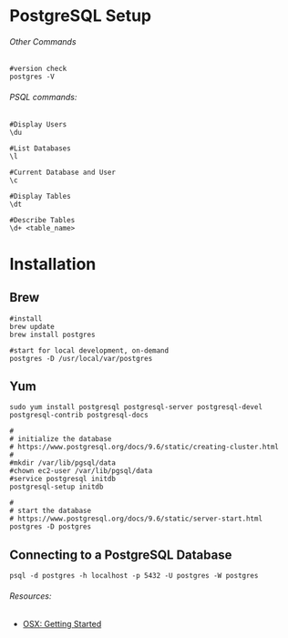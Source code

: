 # PostgreSQL Setup
###### Other Commands
```ssh
#version check
postgres -V
```

###### PSQL commands:
```ssh
#Display Users
\du

#List Databases
\l

#Current Database and User
\c

#Display Tables
\dt

#Describe Tables
\d+ <table_name>
```


# Installation
## Brew
```ssh
#install
brew update
brew install postgres

#start for local development, on-demand
postgres -D /usr/local/var/postgres
```

## Yum
```ssh
sudo yum install postgresql postgresql-server postgresql-devel postgresql-contrib postgresql-docs

#
# initialize the database
# https://www.postgresql.org/docs/9.6/static/creating-cluster.html
#
#mkdir /var/lib/pgsql/data
#chown ec2-user /var/lib/pgsql/data
#service postgresql initdb
postgresql-setup initdb

#
# start the database
# https://www.postgresql.org/docs/9.6/static/server-start.html
postgres -D postgres
```

## Connecting to a PostgreSQL Database
```ssh
psql -d postgres -h localhost -p 5432 -U postgres -W postgres
```

###### Resources:
- [OSX: Getting Started](https://www.codementor.io/devops/tutorial/getting-started-postgresql-server-mac-osx)
